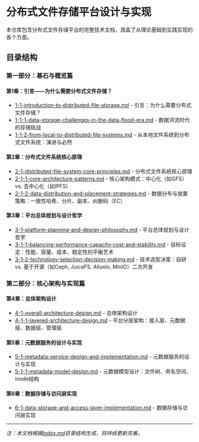 # 分布式文件存储平台设计与实现

本仓库包含分布式文件存储平台的完整技术文档，涵盖了从理论基础到实践实现的各个方面。

## 目录结构

### 第一部分：基石与概览篇

#### 第1章：引言——为什么需要分布式文件存储？

- [1-1-introduction-to-distributed-file-storage.md](1-1-introduction-to-distributed-file-storage.md) - 引言：为什么需要分布式文件存储？
- [1-1-1-data-storage-challenges-in-the-data-flood-era.md](1-1-1-data-storage-challenges-in-the-data-flood-era.md) - 数据洪流时代的存储挑战
- [1-1-2-from-local-to-distributed-file-systems.md](1-1-2-from-local-to-distributed-file-systems.md) - 从本地文件系统到分布式文件系统：演进与必然

#### 第2章：分布式文件系统核心原理

- [2-1-distributed-file-system-core-principles.md](2-1-distributed-file-system-core-principles.md) - 分布式文件系统核心原理
- [2-1-1-core-architecture-patterns.md](2-1-1-core-architecture-patterns.md) - 核心架构模式：中心化（如GFS） vs. 去中心化（如IPFS）
- [2-1-2-data-distribution-and-placement-strategies.md](2-1-2-data-distribution-and-placement-strategies.md) - 数据分布与放置策略：一致性哈希、分片、副本、纠删码（EC）

#### 第3章：平台总体规划与设计哲学

- [3-1-platform-planning-and-design-philosophy.md](3-1-platform-planning-and-design-philosophy.md) - 平台总体规划与设计哲学
- [3-1-1-balancing-performance-capacity-cost-and-stability.md](3-1-1-balancing-performance-capacity-cost-and-stability.md) - 目标设定：性能、容量、成本、稳定性的平衡艺术
- [3-1-2-technology-selection-decision-making.md](3-1-2-technology-selection-decision-making.md) - 技术选型决策：自研 vs. 基于开源（如Ceph, JuiceFS, Alluxio, MinIO）二次开发

### 第二部分：核心架构与实现篇

#### 第4章：总体架构设计

- [4-1-overall-architecture-design.md](4-1-overall-architecture-design.md) - 总体架构设计
- [4-1-1-layered-architecture-design.md](4-1-1-layered-architecture-design.md) - 平台分层架构：接入层、元数据层、数据层、管理层

#### 第5章：元数据服务的设计与实现

- [5-1-metadata-service-design-and-implementation.md](5-1-metadata-service-design-and-implementation.md) - 元数据服务的设计与实现
- [5-1-1-metadata-model-design.md](5-1-1-metadata-model-design.md) - 元数据模型设计：文件树、命名空间、inode结构

#### 第6章：数据存储与访问层实现

- [6-1-data-storage-and-access-layer-implementation.md](6-1-data-storage-and-access-layer-implementation.md) - 数据存储与访问层实现

---
*注：本文档根据[index.md](index.md)目录结构生成，将持续更新完善。*